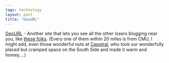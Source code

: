 ```yaml
---
tags: technology
layout: post
title: "GeoURL"
---
```




<a href="http://geourl.org/">GeoURL</a> - Another site that lets you see all the other losers blogging near you, like <a href="http://geourl.org/near/?p=http%3A%2F%2Fwww.cwinters.com%2F">these folks</a>. (Every one of them within 20 miles is from CMU, I might add, even those wonderful nuts at <a href="http://www.cepstral.com/">Cepstral</a>, who took our wonderfully placed but cramped space on the South Side and made it warm and homey....)


